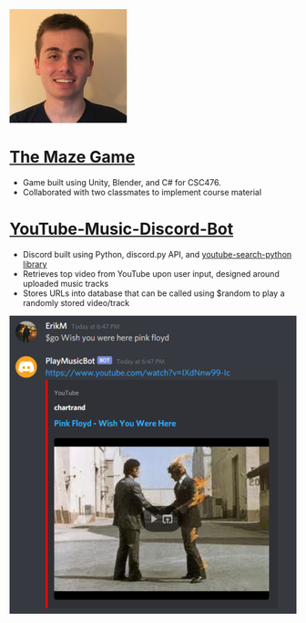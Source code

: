 ![](/Images/ErikMichael.PNG)




# [The Maze Game](https://play.unity.com/mg/other/the-maze-game)
* Game built using Unity, Blender, and C# for CSC476.
* Collaborated with two classmates to implement course material





# [YouTube-Music-Discord-Bot](https://github.com/ErikM14/Music-Discord-Bot)
* Discord built using Python, discord.py API, and [youtube-search-python library](https://github.com/alexmercerind/youtube-search-python)
* Retrieves top video from YouTube upon user input, designed around uploaded music tracks
* Stores URLs into database that can be called using $random to play a randomly stored video/track

![](/Images/DiscordBotSearch.PNG)
